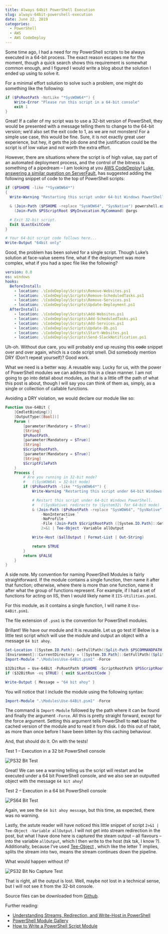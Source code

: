 ```yaml
---
title: Always 64bit PowerShell Execution
slug: always-64bit-powershell-execution
date: June 22, 2019
categories: 
  - PowerShell
  - AWS
  - AWS CodeDeploy
---
```


Some time ago, I had a need for my PowerShell scripts to be always executed in a 64-bit process. The exact reason escapes me for the moment, though a quick search shows this requirement is somewhat common enough, and I figured I would write a blog about the solution I ended up using to solve it.

For a minimal effort solution to solve such a problem, one might do something like the following:

```powershell
if ($PsRootPath -NotLike "*SysWOW64*") {
    Write-Error "Please run this script in a 64-bit console"
    exit 1
}
```

Great! If a caller of my script was to use a 32-bit version of PowerShell, they would be presented with a message telling them to change to the 64-bit version; we’d also set the exit code to 1, as we are not monsters! For a simple use case, this would be fine. Sure, it is not exactly great user experience, but hey, it gets the job done and the justification could be the script is of low value and not worth the extra effort.

However, there are situations where the script is of high value, say part of an automated deployment process, and the control of the bitness is something of a pipedream – I am looking at you [AWS CodeDeploy](https://aws.amazon.com/codedeploy/)! [Luke, answering a similar question on ServerFault](https://serverfault.com/a/783858/134867), has suggested adding the following snippet of code to the top of PowerShell scripts:

```powershell
if ($PSHOME -like "*SysWOW64*")
{
  Write-Warning "Restarting this script under 64-bit Windows PowerShell."

  & (Join-Path ($PSHOME -replace "SysWOW64", "SysNative") powershell.exe) -File `
    (Join-Path $PSScriptRoot $MyInvocation.MyCommand) @args

  # Exit 32-bit script.
  Exit $LastExitCode
}

# Your 64-bit script code follows here...
Write-Output "64bit only"
```

Good, the problem has been solved for a single script. Though Luke’s solution at face-value seems fine, what if the deployment was more complex, what if you had a spec file like the following?

```yaml
version: 0.0
os: windows
hooks:
  BeforeInstall:
    - location: .\CodeDeploy\Scripts\Remove-Websites.ps1
    - location: .\CodeDeploy\Scripts\Remove-ScheduledTasks.ps1
    - location: .\CodeDeploy\Scripts\Remove-Services.ps1
    - location: .\CodeDeploy\Scripts\Update-Deployment.ps1
  AfterInstall:
    - location: .\CodeDeploy\Scripts\Add-Websites.ps1
    - location: .\CodeDeploy\Scripts\Add-ScheduledTasks.ps1
    - location: .\CodeDeploy\Scripts\Add-Services.ps1
    - location: .\CodeDeploy\Scripts\Update-Db.ps1
    - location: .\CodeDeploy\Scripts\Start-Websites.ps1
    - location: .\CodeDeploy\Scripts\Send-SlackNotification.ps1
```

Uh-oh. Without due care, you will probably end up reusing this ~~code~~ snippet over and over again, which is a code script smell. Did somebody mention DRY (Don’t repeat yourself)? Good work.

What we need is a better way. A reusable way. Lucky for us, with the power of PowerShell modules we can address this in a clean manner. I am not going to go into detail about modules, as that is a little off the path of what this post is about, though I will say you can think of them as, simply, as a single or collection of callable functions.

Avoiding a DRY violation, we would declare our module like so:

```powershell
Function Use-64Bit {
    [CmdletBinding()]
    [OutputType([Bool])]
    Param (
        [parameter(Mandatory = $True)]
        [String]
        $PsRootPath,
        [parameter(Mandatory = $True)]
        [String]
        $ScriptRootPath,
        [parameter(Mandatory = $True)]
        [String]
        $ScriptFilePath
    )
    Process {
        # Are you running in 32-bit mode?
        #   (\SysWOW64\ = 32-bit mode)
        if ($PsRootPath -like "*SysWOW64*") {
            Write-Warning "Restarting this script under 64-bit Windows PowerShell."

            # Restart this script under 64-bit Windows PowerShell.
            #   (\SysNative\ redirects to \System32\ for 64-bit mode)
            & (Join-Path ($PsRootPath -replace "SysWOW64", "SysNative") powershell.exe) `
                -NonInteractive `
                -NoProfile `
                -File (Join-Path $ScriptRootPath ([System.IO.Path]::GetFileName($ScriptFilePath))) `
                2>&1 | Tee-Object -Variable allOutput

            Write-Host ($allOutput | Format-List | Out-String)

            return $TRUE
        }
        return $FALSE
    }
}
```

A side note. My convention for naming PowerShell Modules is fairly straightforward. If the module contains a single function, then name it after that function; otherwise, where there is more than one function, name it after what the group of functions represent. For example, if I had a set of functions for acting on IIS, then I would likely name it `IIS-Utilities.psm1`.

For this module, as it contains a single function, I will name it `Use-64Bit.psm1`. 

The file extension of `.psm1` is the convention for PowerShell modules.

Brillant! We have our module and It is reusable. Let us go test it! Below is a little test script which will use the module and output an object with a message `64 bit ahoy`. 

```powershell
Set-Location ([System.IO.Path]::GetFullPath((Split-Path $PSCOMMANDPATH)))
[Environment]::CurrentDirectory = ([System.IO.Path]::GetFullPath((Split-Path $PSCOMMANDPATH)))
Import-Module ".\Modules\Use-64Bit.psm1" -Force

$32bitRun = Use-64Bit -PsRootPath $PSHOME -ScriptRootPath $PSScriptRoot -ScriptFilePath $MyInvocation.MyCommand
if ($32BitRun -eq $TRUE) { exit $LastExitCode }

Write-Output { Message = "64 bit ahoy" }
```

You will notice that I include the module using the following syntax:

```powershell
Import-Module ".\Modules\Use-64Bit.psm1" -Force
```

The command is `Import-Module` followed by the path where it can be found and finally the argument `-Force`. All this is pretty straight forward, except for the force argument. Setting this argument tells PowerShell to **not** load the cached version of the module and to read it from disk. I do this out of habit, as more than once before I have been bitten by this caching behaviour.

And, that should do it. On with the tests!

Test 1 – Execution in a 32 bit PowerShell console

![PS32 Bit Test](/always-64bit-powershell-execution/PS32Bit-Test.png)

Great! We can see a warning telling us the script will restart and be executed under a 64 bit PowerShell console, and we also see an outputted object with the message `64 bit ahoy`!

Test 2 – Execution in a 64 bit PowerShell console

![PS64 Bit Test](/always-64bit-powershell-execution/PS64Bit-Test.png)

Again, we see the `64 bit ahoy message`, but this time, as expected, there was no warning.

Lastly, the astute reader will have noticed this little snippet of script `2>&1 | Tee-Object -Variable allOutput`. I will not get into stream redirection in the post, but what I have done here is captured the steam output – all flavours – into the variable `allOutput`, which I then write to the host (tsk tsk, I know ?). Additionally, because I’ve used [Tee-Object](https://docs.microsoft.com/en-us/powershell/module/microsoft.powershell.utility/tee-object?view=powershell-6) , which like the letter T implies, splits the stream into two, means the stream continues down the pipeline.

What would happen without it?

![PS32 Bit No Capture Test](/always-64bit-powershell-execution/PS32Bit-No-Capture-Test.png)

That is right, all the output is lost. Well, maybe not lost in a technical sense, but I will not see it from the 32-bit console.

Source files can be downloaded from [Github](https://github.com/pleb/blogging-stash/tree/master/Powershell/Always64Bit).

Further reading:

- [Understanding Streams, Redirection, and Write-Host in PowerShell](https://devblogs.microsoft.com/scripting/understanding-streams-redirection-and-write-host-in-powershell/)
- [PowerShell Module Gallery](https://www.powershellgallery.com/)
- [How to Write a PowerShell Script Module](https://docs.microsoft.com/en-us/powershell/developer/module/how-to-write-a-powershell-script-module)
